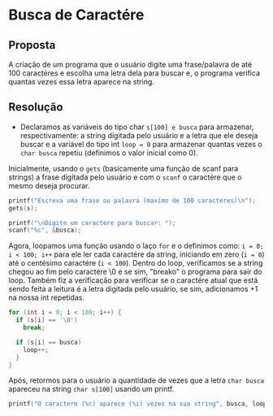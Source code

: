 # Busca de Caractére

## Proposta

A criação de um programa que o usuário digite uma frase/palavra de até 100 caractéres e escolha uma letra dela para buscar e, o programa verifica quantas vezes essa letra aparece na string.

## Resolução

- Declaramos as variáveis do tipo char ``s[100] e busca`` para armazenar, respectivamente: a string digitada pelo usuário e a letra que ele deseja buscar e a variável do tipo int ``loop = 0`` para armazenar quantas vezes o ``char busca`` repetiu (definimos o valor inicial como 0).

Inicialmente, usando o `gets` (basicamente uma função de scanf para strings) a frase digitada pelo usuário e com o ``scanf`` o caractére que o mesmo deseja procurar.
```c
printf("Escreva uma frase ou palavra (maximo de 100 caracteres)\n");
gets(s);

printf("\nDigite um caractere para buscar: ");
scanf("%c", &busca);
```

Agora, loopamos uma função usando o laço ``for`` e o definimos como: ``i = 0; i < 100; i++`` para ele ler cada caractére da string, iniciando em zero (``i = 0``) até o centésimo caractére (``i < 100``). Dentro do loop, verificamos se a string chegou ao fim pelo caractére \0 e se sim, "breako" o programa para sair do loop. Também fiz a verificação para verificar se o caractére atual que está sendo feita a leitura é a letra digitada pelo usuário, se sim, adicionamos +1 na nossa int repetidas.

```c
for (int i = 0; i < 100; i++) {
  if (s[i] == '\0')
    break;

  if (s[i] == busca)
    loop++;
  }
}
```

Após, retormos para o usuário a quantidade de vezes que a letra ``char busca`` apareceu na string ``char s[100]`` usando um printf.
```c
printf("O caractere (%c) aparece (%i) vezes na sua string", busca, loop);
```



